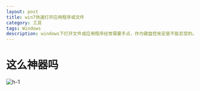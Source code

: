 ```yaml
---
layout: post
title: win7快速打开应用程序或文件
category: 工具
tags: Windows
description: windows下打开文件或应用程序经常需要手点，作为键盘控肯定是不能忍受的。之前试过一些软件，设置各个程序的快捷键，但是快捷键可能会有冲突，而且记性不好实在不好用，所以选择使用Win自带的“运行”来加快打开速度
---
```

# 这么神器吗


![h-1](/media/h-1.jpg)

